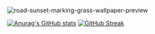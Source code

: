 <!--
**taperinha/taperinha** is a ✨ _special_ ✨ repository because its `README.md` (this file) appears on your GitHub profile.

Here are some ideas to get you started:

- 🔭 I’m currently working on ...
- 🌱 I’m currently learning ...
- 👯 I’m looking to collaborate on ...
- 🤔 I’m looking for help with ...
- 💬 Ask me about ...
- 📫 How to reach me: ...
- 😄 Pronouns: ...
- ⚡ Fun fact: ...
-->

![road-sunset-marking-grass-wallpaper-preview](https://user-images.githubusercontent.com/7151726/156683911-eec62f3c-6e54-4d21-8364-edae5c1d73b6.jpg)

[![Anurag's GitHub stats](https://github-readme-stats.vercel.app/api?username=taperinha)](https://github.com/anuraghazra/github-readme-stats) [![GitHub Streak](https://github-readme-streak-stats.herokuapp.com/?user=taperinha)](https://git.io/streak-stats)
